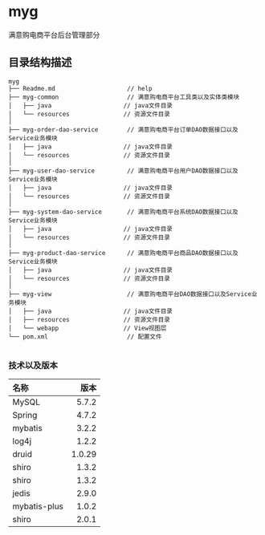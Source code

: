 # myg
满意购电商平台后台管理部分

## 目录结构描述
```
myg
├── Readme.md                    // help
├── myg-common                   // 满意购电商平台工具类以及实体类模块
│   ├── java                    // java文件目录
│   └── resources               // 资源文件目录
│
├── myg-order-dao-service        // 满意购电商平台订单DAO数据接口以及Service业务模块
│   ├── java                    // java文件目录
│   └── resources               // 资源文件目录
│
├── myg-user-dao-service         // 满意购电商平台用户DAO数据接口以及Service业务模块
│   ├── java                    // java文件目录
│   └── resources               // 资源文件目录
│
├── myg-system-dao-service       // 满意购电商平台系统DAO数据接口以及Service业务模块
│   ├── java                    // java文件目录
│   └── resources               // 资源文件目录
│
├── myg-product-dao-service      // 满意购电商平台商品DAO数据接口以及Service业务模块
│   ├── java                    // java文件目录
│   └── resources               // 资源文件目录
│
├── myg-view                     // 满意购电商平台DAO数据接口以及Service业务模块
│   ├── java                    // java文件目录
│   ├── resources               // 资源文件目录
│   └── webapp                  // View视图层
└── pom.xml                      // 配置文件
	
```
### 技术以及版本
|   名称       |   版本    |
|:-------------|----------:|
|    MySQL     |  5.7.2    |
|   Spring     |  4.7.2    |
|   mybatis    |  3.2.2    |
|   log4j      |  1.2.2    |
|   druid      |  1.0.29   |
|   shiro      |  1.3.2    |	
|   shiro      |  1.3.2    |
|   jedis      |  2.9.0    |
| mybatis-plus |  1.0.2    |
|   shiro      |  2.0.1    |
